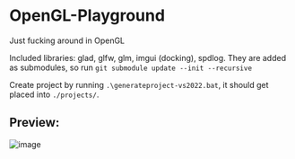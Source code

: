 # OpenGL-Playground
Just fucking around in OpenGL

Included libraries: glad, glfw, glm, imgui (docking), spdlog. They are added as submodules, so run `git submodule update --init --recursive`

Create project by running `.\generateproject-vs2022.bat`, it should get placed into `./projects/`.

## Preview:

![image](https://github.com/papsop/OpenGL-Playground/assets/9076709/8edf4537-a5c0-4fe0-98cf-b59c633fb299)
